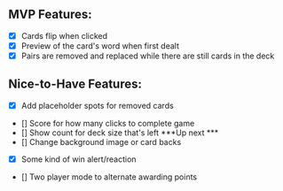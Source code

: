 ## MVP Features:
- [x] Cards flip when clicked
- [x] Preview of the card's word when first dealt
- [x] Pairs are removed and replaced while there are still cards in the deck

## Nice-to-Have Features:
- [x] Add placeholder spots for removed cards
- [] Score for how many clicks to complete game 
- [] Show count for deck size that's left ***Up next ***
- [] Change background image or card backs
- [x] Some kind of win alert/reaction
- [] Two player mode to alternate awarding points
